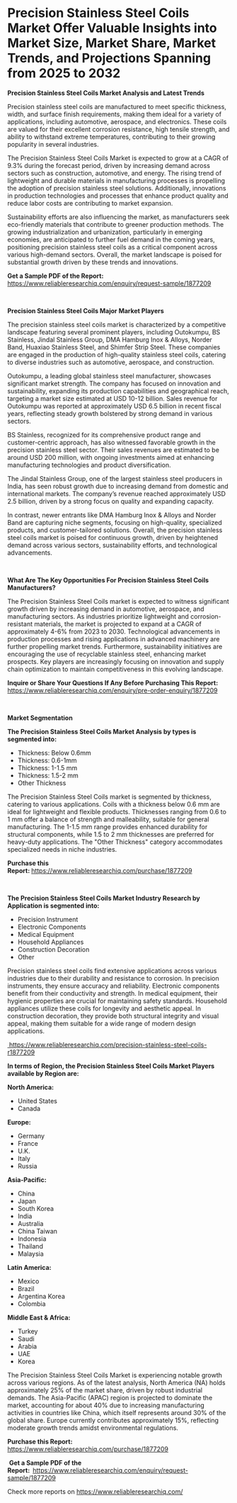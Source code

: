 <p><h1>Precision Stainless Steel Coils Market Offer Valuable Insights into Market Size, Market Share, Market Trends, and Projections Spanning from 2025 to 2032</h1></p><p><strong>Precision Stainless Steel Coils Market Analysis and Latest Trends</strong></p>
<p><p>Precision stainless steel coils are manufactured to meet specific thickness, width, and surface finish requirements, making them ideal for a variety of applications, including automotive, aerospace, and electronics. These coils are valued for their excellent corrosion resistance, high tensile strength, and ability to withstand extreme temperatures, contributing to their growing popularity in several industries.</p><p>The Precision Stainless Steel Coils Market is expected to grow at a CAGR of 9.3% during the forecast period, driven by increasing demand across sectors such as construction, automotive, and energy. The rising trend of lightweight and durable materials in manufacturing processes is propelling the adoption of precision stainless steel solutions. Additionally, innovations in production technologies and processes that enhance product quality and reduce labor costs are contributing to market expansion.</p><p>Sustainability efforts are also influencing the market, as manufacturers seek eco-friendly materials that contribute to greener production methods. The growing industrialization and urbanization, particularly in emerging economies, are anticipated to further fuel demand in the coming years, positioning precision stainless steel coils as a critical component across various high-demand sectors. Overall, the market landscape is poised for substantial growth driven by these trends and innovations.</p></p>
<p><strong>Get a Sample PDF of the Report:&nbsp;</strong> <a href="https://www.reliableresearchiq.com/enquiry/request-sample/1877209?utm_campaign=2144&utm_medium=2&utm_source=Github&utm_content=ia&utm_term=04022025&utm_id=precision-stainless-steel-coils">https://www.reliableresearchiq.com/enquiry/request-sample/1877209</a></p>
<p>&nbsp;</p>
<p><strong>Precision Stainless Steel Coils Major Market Players</strong></p>
<p><p>The precision stainless steel coils market is characterized by a competitive landscape featuring several prominent players, including Outokumpu, BS Stainless, Jindal Stainless Group, DMA Hamburg Inox & Alloys, Norder Band, Huaxiao Stainless Steel, and Shimfer Strip Steel. These companies are engaged in the production of high-quality stainless steel coils, catering to diverse industries such as automotive, aerospace, and construction.</p><p>Outokumpu, a leading global stainless steel manufacturer, showcases significant market strength. The company has focused on innovation and sustainability, expanding its production capabilities and geographical reach, targeting a market size estimated at USD 10-12 billion. Sales revenue for Outokumpu was reported at approximately USD 6.5 billion in recent fiscal years, reflecting steady growth bolstered by strong demand in various sectors.</p><p>BS Stainless, recognized for its comprehensive product range and customer-centric approach, has also witnessed favorable growth in the precision stainless steel sector. Their sales revenues are estimated to be around USD 200 million, with ongoing investments aimed at enhancing manufacturing technologies and product diversification.</p><p>The Jindal Stainless Group, one of the largest stainless steel producers in India, has seen robust growth due to increasing demand from domestic and international markets. The company’s revenue reached approximately USD 2.5 billion, driven by a strong focus on quality and expanding capacity.</p><p>In contrast, newer entrants like DMA Hamburg Inox & Alloys and Norder Band are capturing niche segments, focusing on high-quality, specialized products, and customer-tailored solutions. Overall, the precision stainless steel coils market is poised for continuous growth, driven by heightened demand across various sectors, sustainability efforts, and technological advancements.</p></p>
<p>&nbsp;</p>
<p><strong>What Are The Key Opportunities For Precision Stainless Steel Coils Manufacturers?</strong></p>
<p><p>The Precision Stainless Steel Coils market is expected to witness significant growth driven by increasing demand in automotive, aerospace, and manufacturing sectors. As industries prioritize lightweight and corrosion-resistant materials, the market is projected to expand at a CAGR of approximately 4-6% from 2023 to 2030. Technological advancements in production processes and rising applications in advanced machinery are further propelling market trends. Furthermore, sustainability initiatives are encouraging the use of recyclable stainless steel, enhancing market prospects. Key players are increasingly focusing on innovation and supply chain optimization to maintain competitiveness in this evolving landscape.</p></p>
<p><strong>Inquire or Share Your Questions If Any Before Purchasing This Report:</strong> <a href="https://www.reliableresearchiq.com/enquiry/pre-order-enquiry/1877209?utm_campaign=2144&utm_medium=2&utm_source=Github&utm_content=ia&utm_term=04022025&utm_id=precision-stainless-steel-coils">https://www.reliableresearchiq.com/enquiry/pre-order-enquiry/1877209</a></p>
<p>&nbsp;</p>
<p><strong>Market Segmentation</strong></p>
<p><strong>The Precision Stainless Steel Coils Market Analysis by types is segmented into:</strong></p>
<p><ul><li>Thickness: Below 0.6mm</li><li>Thickness: 0.6-1mm</li><li>Thickness: 1-1.5 mm</li><li>Thickness: 1.5-2 mm</li><li>Other Thickness</li></ul></p>
<p><p>The Precision Stainless Steel Coils market is segmented by thickness, catering to various applications. Coils with a thickness below 0.6 mm are ideal for lightweight and flexible products. Thicknesses ranging from 0.6 to 1 mm offer a balance of strength and malleability, suitable for general manufacturing. The 1-1.5 mm range provides enhanced durability for structural components, while 1.5 to 2 mm thicknesses are preferred for heavy-duty applications. The "Other Thickness" category accommodates specialized needs in niche industries.</p></p>
<p><strong>Purchase this Report:&nbsp;</strong><a href="https://www.reliableresearchiq.com/purchase/1877209?utm_campaign=2144&utm_medium=2&utm_source=Github&utm_content=ia&utm_term=04022025&utm_id=precision-stainless-steel-coils">https://www.reliableresearchiq.com/purchase/1877209</a></p>
<p>&nbsp;</p>
<p><strong>The Precision Stainless Steel Coils Market Industry Research by Application is segmented into:</strong></p>
<p><ul><li>Precision Instrument</li><li>Electronic Components</li><li>Medical Equipment</li><li>Household Appliances</li><li>Construction Decoration</li><li>Other</li></ul></p>
<p><p>Precision stainless steel coils find extensive applications across various industries due to their durability and resistance to corrosion. In precision instruments, they ensure accuracy and reliability. Electronic components benefit from their conductivity and strength. In medical equipment, their hygienic properties are crucial for maintaining safety standards. Household appliances utilize these coils for longevity and aesthetic appeal. In construction decoration, they provide both structural integrity and visual appeal, making them suitable for a wide range of modern design applications.</p></p>
<p><a href="https://www.reliableresearchiq.com/precision-stainless-steel-coils-r1877209?utm_campaign=2144&utm_medium=2&utm_source=Github&utm_content=ia&utm_term=04022025&utm_id=precision-stainless-steel-coils">&nbsp;https://www.reliableresearchiq.com/precision-stainless-steel-coils-r1877209</a></p>
<p><strong>In terms of Region, the Precision Stainless Steel Coils Market Players available by Region are:</strong></p>
<p>
    <p> <strong> North America: </strong>
        <ul>
            <li>United States</li>
            <li>Canada</li>
        </ul>
        </p> 
    <p> <strong> Europe: </strong>
        <ul>
            <li>Germany</li>
            <li>France</li>
            <li>U.K.</li>
            <li>Italy</li>
            <li>Russia</li>
        </ul>
        </p> 
    <p> <strong> Asia-Pacific: </strong>
        <ul>
            <li>China</li>
            <li>Japan</li>
            <li>South Korea</li>
            <li>India</li>
            <li>Australia</li>
            <li>China Taiwan</li>
            <li>Indonesia</li>
            <li>Thailand</li>
            <li>Malaysia</li>
        </ul>
        </p> 
    <p> <strong> Latin America: </strong>
        <ul>
            <li>Mexico</li>
            <li>Brazil</li>
            <li>Argentina Korea</li>
            <li>Colombia</li>
        </ul>
        </p> 
    <p> <strong> Middle East & Africa: </strong>
        <ul>
            <li>Turkey</li>
            <li>Saudi</li>
            <li>Arabia</li>
            <li>UAE</li>
            <li>Korea</li>
        </ul>
    </p>
    </p>
<p><p>The Precision Stainless Steel Coils Market is experiencing notable growth across various regions. As of the latest analysis, North America (NA) holds approximately 25% of the market share, driven by robust industrial demands. The Asia-Pacific (APAC) region is projected to dominate the market, accounting for about 40% due to increasing manufacturing activities in countries like China, which itself represents around 30% of the global share. Europe currently contributes approximately 15%, reflecting moderate growth trends amidst environmental regulations.</p></p>
<p><strong>Purchase this Report: </strong><a href="https://www.reliableresearchiq.com/purchase/1877209?utm_campaign=2144&utm_medium=2&utm_source=Github&utm_content=ia&utm_term=04022025&utm_id=precision-stainless-steel-coils">https://www.reliableresearchiq.com/purchase/1877209</a></p>
<p>&nbsp;<strong>Get a Sample PDF of the Report:&nbsp;&nbsp;</strong><a href="https://www.reliableresearchiq.com/enquiry/request-sample/1877209?utm_campaign=2144&utm_medium=2&utm_source=Github&utm_content=ia&utm_term=04022025&utm_id=precision-stainless-steel-coils">https://www.reliableresearchiq.com/enquiry/request-sample/1877209</a></p>
<p><strong></strong></p>
<p>Check more reports on <a href="https://www.reliableresearchiq.com/?utm_campaign=2144&utm_medium=2&utm_source=Github&utm_content=ia&utm_term=04022025&utm_id=precision-stainless-steel-coils">https://www.reliableresearchiq.com/</a></p>